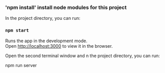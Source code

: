### 'npm install'   install node modules for this project

In the project directory, you can run:

### `npm start`

Runs the app in the development mode.\
Open [http://localhost:3000](http://localhost:3000) to view it in the browser.

Open the second terminal window and n the project directory, you can run:

npm run server


